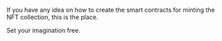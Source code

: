 If you have any idea on how to create the smart contracts for minting the NFT collection, this is the place.

Set your imagination free.
